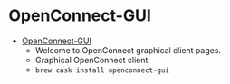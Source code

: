 # OpenConnect-GUI
- [OpenConnect-GUI](https://openconnect.github.io/openconnect-gui/)
  -  Welcome to OpenConnect graphical client pages.
  - Graphical OpenConnect client
  - `brew cask install openconnect-gui`
